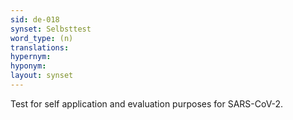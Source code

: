 ```yaml
---
sid: de-018
synset: Selbsttest
word_type: (n)
translations: 
hypernym: 
hyponym: 
layout: synset
---
```

Test for self application and evaluation purposes for SARS-CoV-2.
